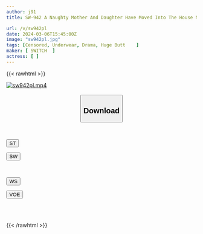 ```yaml
---
author: j91
title: SW-942 A Naughty Mother And Daughter Have Moved Into The House Next Door! I Was Seduced By Her Pre-butt Panty Shot And Entered Into A Secret Relationship Without My Family's Attention (Heart)

url: /v/sw942pl
date: 2024-03-06T15:45:00Z
image: "sw942pl.jpg"
tags: [Censored, Underwear, Drama, Huge Butt	]
maker: [ SWITCH  ]
actress: [ ]
---
```



{{< rawhtml >}}

<div class="video" data-videoid="1W9WwgaLjDFejxy">
    <a href="javascript:;">
        <img src="/v/sw942pl/sw942pl.jpg" width="WIDTH" height="HEIGHT" alt="sw942pl.mp4" loading="lazy">
    </a>
</div>

<script type="text/javascript" src="https://j91.asia/asset/on-demand-st.js"></script>

<br>
  <link rel="stylesheet" href="https://j91.asia/asset/bs5.css">
  
  <center>
  <button class="btn btn-primary" type="button" data-bs-toggle="collapse" data-bs-target=".multi-collapse" aria-expanded="false" aria-controls="multiCollapseExample1 multiCollapseExample2"><h2>Download</h2></button></center>
</p>
<div class="row">
  <div class="col">
    <div class="collapse multi-collapse" id="multiCollapseExample1">
      <div class="card card-body">
	      	      <br>
<div class="buttons">  
<p><a href="https://streamtape.to/v/1W9WwgaLjDFejxy" target="_blank"><button class="btn-hover color-3"><i class="fa fa-download"></i> ST</button></a></p>
<p><a href="https://cdnwish.com/dso8q2l2x42n" target="_blank"><button class="btn-hover color-2"><i class="fa fa-download"></i> SW</button></a></p></div>
    </div>
  </div>
</div>
  <div class="col">
    <div class="collapse multi-collapse" id="multiCollapseExample2">
      <div class="card card-body">
	      <br>
<div class="buttons">
<p><a href="https://wolfstream.tv/yvmm4glk36v2"><button class="btn-hover color-9"><i class="fa fa-download"></i> WS</button></a></p>
<p><a href="https://voe.sx/zt10qhq9qlyf"><button class="btn-hover color-8"><i class="fa fa-download"></i> VOE</button></a></p></div>
<br><br>
      </div>
    </div>
  </div>
</div>

{{< /rawhtml >}}
